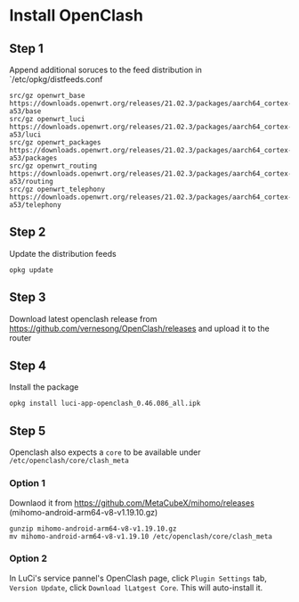 # Install OpenClash
## Step 1
Append additional soruces to the feed distribution in `/etc/opkg/distfeeds.conf
```
src/gz openwrt_base https://downloads.openwrt.org/releases/21.02.3/packages/aarch64_cortex-a53/base
src/gz openwrt_luci https://downloads.openwrt.org/releases/21.02.3/packages/aarch64_cortex-a53/luci
src/gz openwrt_packages https://downloads.openwrt.org/releases/21.02.3/packages/aarch64_cortex-a53/packages
src/gz openwrt_routing https://downloads.openwrt.org/releases/21.02.3/packages/aarch64_cortex-a53/routing
src/gz openwrt_telephony https://downloads.openwrt.org/releases/21.02.3/packages/aarch64_cortex-a53/telephony
```

## Step 2
Update the distribution feeds
```
opkg update
```

## Step 3
Download latest openclash release from https://github.com/vernesong/OpenClash/releases and upload it to the router

## Step 4
Install the package
```
opkg install luci-app-openclash_0.46.086_all.ipk
```

## Step 5 
Openclash also expects a `core` to be available under `/etc/openclash/core/clash_meta`

### Option 1
Downlaod it from https://github.com/MetaCubeX/mihomo/releases (mihomo-android-arm64-v8-v1.19.10.gz)
```
gunzip mihomo-android-arm64-v8-v1.19.10.gz
mv mihomo-android-arm64-v8-v1.19.10 /etc/openclash/core/clash_meta
```

### Option 2
In LuCi's service pannel's OpenClash page, click `Plugin Settings` tab, `Version Update`, click `Download lLatgest Core`. This will auto-install it. 